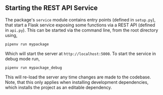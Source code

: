 ## Starting the REST API Service

The package's `service` module contains entry points (defined in `setup.py`), that start a Flask service exposing some functions via a REST API (defined in `api.py`). This can be started via the command line, from the root directory using,

```bash
pipenv run mypackage
```

Which will start the server at `http://localhost:5000`. To start the service in debug mode run,

```bash
pipenv run mypackage_debug
```

This will re-load the server any time changes are made to the codebase. Note, that this only applies when installing development dependencies, which installs the project as an editable dependency.
